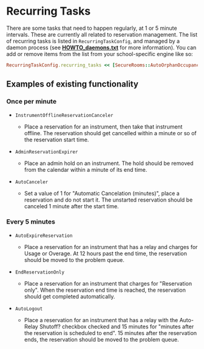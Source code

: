 # Recurring Tasks

There are some tasks that need to happen regularly, at 1 or 5 minute intervals.  These are currently all related to reservation management.  The list of recurring tasks is listed in `RecurringTaskConfig`, and managed by a daemon process (see [**HOWTO_daemons.txt**](./HOWTO_daemons.txt) for more information).  You can add or remove items from the list from your school-specific engine like so:
```ruby
RecurringTaskConfig.recurring_tasks << [SecureRooms::AutoOrphanOccupancy, :perform, 5]
```

## Examples of existing functionality

### Once per minute
- `InstrumentOfflineReservationCanceler`

  * Place a reservation for an instrument, then take that instrument offline.  The reservation should get cancelled within a minute or so of the reservation start time.

- `AdminReservationExpirer`

  * Place an admin hold on an instrument.  The hold should be removed from the calendar within a minute of its end time.

- `AutoCanceler`

  * Set a value of 1 for "Automatic Cancelation (minutes)", place a reservation and do not start it.  The unstarted reservation should be canceled 1 minute after the start time.

### Every 5 minutes
- `AutoExpireReservation`

  * Place a reservation for an instrument that has a relay and charges for Usage or Overage.  At 12 hours past the end time, the reservation should be moved to the problem queue.

- `EndReservationOnly`

  * Place a reservation for an instrument that charges for "Reservation only".  When the reservation end time is reached, the reservation should get completed automatically.

- `AutoLogout`

  * Place a reservation for an instrument that has a relay with the Auto-Relay Shutoff? checkbox checked and 15 minutes for "minutes after the reservation is scheduled to end".  15 minutes after the reservation ends, the reservation should be moved to the problem queue.

